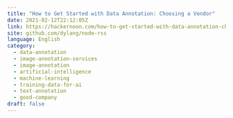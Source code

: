 ```yaml
---
title: "How to Get Started with Data Annotation: Choosing a Vendor"
date: 2021-02-12T22:12:05Z
link: https://hackernoon.com/how-to-get-started-with-data-annotation-choosing-a-vendor-n91t33bw?source=rss&utm_medium=RSS&utm_source=news.12bit.vn
site: github.com/dylang/node-rss
language: English
category:
  - data-annotation
  - image-annotation-services
  - image-annotation
  - artificial-intelligence
  - machine-learning
  - training-data-for-ai
  - text-annotation
  - good-company
draft: false
---
```

